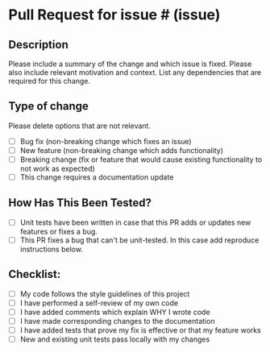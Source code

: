 # Pull Request for issue # (issue)

## Description

Please include a summary of the change and which issue is fixed. Please also include relevant motivation and context. List any dependencies that are required for this change.

## Type of change

Please delete options that are not relevant.

- [ ] Bug fix (non-breaking change which fixes an issue)
- [ ] New feature (non-breaking change which adds functionality)
- [ ] Breaking change (fix or feature that would cause existing functionality to not work as expected)
- [ ] This change requires a documentation update

## How Has This Been Tested?

- [ ] Unit tests have been written in case that this PR adds or updates new features or fixes a bug.
- [ ] This PR fixes a bug that can't be unit-tested. In this case add reproduce instructions below.

## Checklist:

- [ ] My code follows the style guidelines of this project
- [ ] I have performed a self-review of my own code
- [ ] I have added comments which explain WHY I wrote code
- [ ] I have made corresponding changes to the documentation
- [ ] I have added tests that prove my fix is effective or that my feature works
- [ ] New and existing unit tests pass locally with my changes
